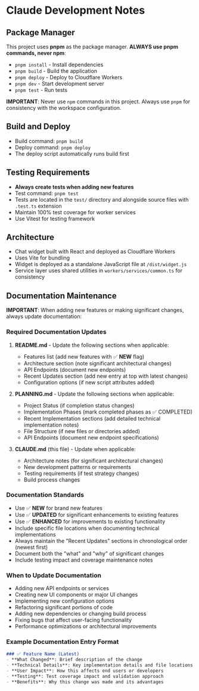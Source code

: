 # Claude Development Notes

## Package Manager
This project uses **pnpm** as the package manager. **ALWAYS use pnpm commands, never npm**:
- `pnpm install` - Install dependencies
- `pnpm build` - Build the application
- `pnpm deploy` - Deploy to Cloudflare Workers
- `pnpm dev` - Start development server
- `pnpm test` - Run tests

**IMPORTANT**: Never use `npm` commands in this project. Always use `pnpm` for consistency with the workspace configuration.

## Build and Deploy
- Build command: `pnpm build`
- Deploy command: `pnpm deploy` 
- The deploy script automatically runs build first

## Testing Requirements
- **Always create tests when adding new features**
- Test command: `pnpm test`
- Tests are located in the `test/` directory and alongside source files with `.test.ts` extension
- Maintain 100% test coverage for worker services
- Use Vitest for testing framework

## Architecture
- Chat widget built with React and deployed as Cloudflare Workers
- Uses Vite for bundling
- Widget is deployed as a standalone JavaScript file at `/dist/widget.js`
- Service layer uses shared utilities in `workers/services/common.ts` for consistency

## Documentation Maintenance
**IMPORTANT**: When adding new features or making significant changes, always update documentation:

### Required Documentation Updates
1. **README.md** - Update the following sections when applicable:
   - Features list (add new features with ✅ **NEW** flag)
   - Architecture section (note significant architectural changes)
   - API Endpoints (document new endpoints)
   - Recent Updates section (add new entry at top with latest changes)
   - Configuration options (if new script attributes added)

2. **PLANNING.md** - Update the following sections when applicable:
   - Project Status (if completion status changes)
   - Implementation Phases (mark completed phases as ✅ COMPLETED)
   - Recent Implementation sections (add detailed technical implementation notes)
   - File Structure (if new files or directories added)
   - API Endpoints (document new endpoint specifications)

3. **CLAUDE.md** (this file) - Update when applicable:
   - Architecture notes (for significant architectural changes)
   - New development patterns or requirements
   - Testing requirements (if test strategy changes)
   - Build process changes

### Documentation Standards
- Use ✅ **NEW** for brand new features
- Use ✅ **UPDATED** for significant enhancements to existing features  
- Use ✅ **ENHANCED** for improvements to existing functionality
- Include specific file locations when documenting technical implementations
- Always maintain the "Recent Updates" sections in chronological order (newest first)
- Document both the "what" and "why" of significant changes
- Include testing impact and coverage maintenance notes

### When to Update Documentation
- Adding new API endpoints or services
- Creating new UI components or major UI changes
- Implementing new configuration options
- Refactoring significant portions of code
- Adding new dependencies or changing build process
- Fixing bugs that affect user-facing functionality
- Performance optimizations or architectural improvements

### Example Documentation Entry Format
```markdown
### ✅ Feature Name (Latest)
- **What Changed**: Brief description of the change
- **Technical Details**: Key implementation details and file locations
- **User Impact**: How this affects end users or developers
- **Testing**: Test coverage impact and validation approach
- **Benefits**: Why this change was made and its advantages
```